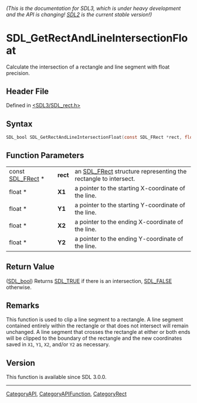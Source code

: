 ###### (This is the documentation for SDL3, which is under heavy development and the API is changing! [SDL2](https://wiki.libsdl.org/SDL2/) is the current stable version!)
# SDL_GetRectAndLineIntersectionFloat

Calculate the intersection of a rectangle and line segment with float precision.

## Header File

Defined in [<SDL3/SDL_rect.h>](https://github.com/libsdl-org/SDL/blob/main/include/SDL3/SDL_rect.h)

## Syntax

```c
SDL_bool SDL_GetRectAndLineIntersectionFloat(const SDL_FRect *rect, float *X1, float *Y1, float *X2, float *Y2);
```

## Function Parameters

|                                |          |                                                                              |
| ------------------------------ | -------- | ---------------------------------------------------------------------------- |
| const [SDL_FRect](SDL_FRect) * | **rect** | an [SDL_FRect](SDL_FRect) structure representing the rectangle to intersect. |
| float *                        | **X1**   | a pointer to the starting X-coordinate of the line.                          |
| float *                        | **Y1**   | a pointer to the starting Y-coordinate of the line.                          |
| float *                        | **X2**   | a pointer to the ending X-coordinate of the line.                            |
| float *                        | **Y2**   | a pointer to the ending Y-coordinate of the line.                            |

## Return Value

([SDL_bool](SDL_bool)) Returns [SDL_TRUE](SDL_TRUE) if there is an
intersection, [SDL_FALSE](SDL_FALSE) otherwise.

## Remarks

This function is used to clip a line segment to a rectangle. A line segment
contained entirely within the rectangle or that does not intersect will
remain unchanged. A line segment that crosses the rectangle at either or
both ends will be clipped to the boundary of the rectangle and the new
coordinates saved in `X1`, `Y1`, `X2`, and/or `Y2` as necessary.

## Version

This function is available since SDL 3.0.0.

----
[CategoryAPI](CategoryAPI), [CategoryAPIFunction](CategoryAPIFunction), [CategoryRect](CategoryRect)

